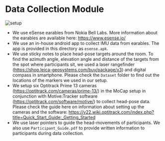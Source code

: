 # Data Collection Module
![setup](headpose_setup.png)
- We use eSense earables from Nokia Bell Labs. More information about the earables are available here: https://www.esense.io/
- We use an in-house android app to collect IMU data from earables. The app is provided in this directory as ```esense.apk```. 
- We use sticky notes to place head-pose targets around the room. To find the azimuth angle, elevation angle and distance of the targets from the spot where participants sit, we used a laser rangefinder (https://shop.leica-geosystems.com/buy/package/x3) and digital compass in smartphone. Please check the ```Dataset``` folder to find out the locations of the markers we used in our setup.
- We setup six Optitrack Prime 13 cameras (https://optitrack.com/cameras/prime-13/) in the MoCap setup in conjunction with Motive:Tracker software (https://optitrack.com/software/motive/) to collect head-pose data. Please check the guide here on information about setting up the cameras and the software: https://v22.wiki.optitrack.com/index.php?title=Quick_Start_Guide:_Getting_Started
- We use laser pointers to guide the head-movements of participants. We also use ```Participant_Guide.pdf``` to provide written information to participants during data collection.


